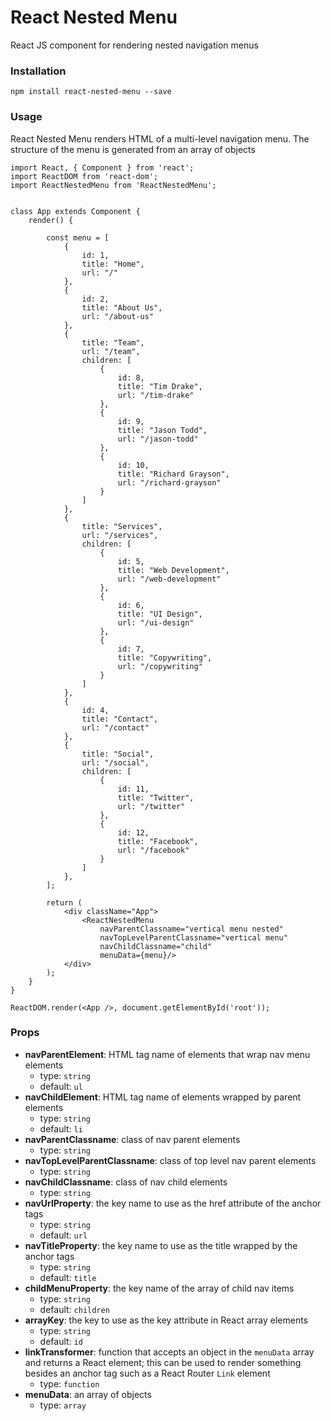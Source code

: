 # React Nested Menu

React JS component for rendering nested navigation menus

### Installation

```
npm install react-nested-menu --save
```

### Usage

React Nested Menu renders HTML of a multi-level navigation menu. The structure of the menu is generated from an array of objects
```
import React, { Component } from 'react';
import ReactDOM from 'react-dom';
import ReactNestedMenu from 'ReactNestedMenu';


class App extends Component {
    render() {

        const menu = [
            {
                id: 1,
                title: "Home",
                url: "/"
            },
            {
                id: 2,
                title: "About Us",
                url: "/about-us"
            },
            {
                title: "Team",
                url: "/team",
                children: [
                    {
                        id: 8,
                        title: "Tim Drake",
                        url: "/tim-drake"
                    },
                    {
                        id: 9,
                        title: "Jason Todd",
                        url: "/jason-todd"
                    },
                    {
                        id: 10,
                        title: "Richard Grayson",
                        url: "/richard-grayson"
                    }
                ]
            },
            {
                title: "Services",
                url: "/services",
                children: [
                    {
                        id: 5,
                        title: "Web Development",
                        url: "/web-development"
                    },
                    {
                        id: 6,
                        title: "UI Design",
                        url: "/ui-design"
                    },
                    {
                        id: 7,
                        title: "Copywriting",
                        url: "/copywriting"
                    }
                ]
            },
            {
                id: 4,
                title: "Contact",
                url: "/contact"
            },
            {
                title: "Social",
                url: "/social",
                children: [
                    {
                        id: 11,
                        title: "Twitter",
                        url: "/twitter"
                    },
                    {
                        id: 12,
                        title: "Facebook",
                        url: "/facebook"
                    }
                ]
            },
        ];

        return (
            <div className="App">
                <ReactNestedMenu
                    navParentClassname="vertical menu nested"
                    navTopLevelParentClassname="vertical menu"
                    navChildClassname="child"
                    menuData={menu}/>
            </div>
        );
    }
}

ReactDOM.render(<App />, document.getElementById('root'));
```

### Props

- **navParentElement**: HTML tag name of elements that wrap nav menu elements
  - type: `string`
  - default: `ul`
- **navChildElement**: HTML tag name of elements wrapped by parent elements
  - type: `string`
  - default: `li`
- **navParentClassname**: class of nav parent elements
  - type: `string`
- **navTopLevelParentClassname**: class of top level nav parent elements
  - type: `string`
- **navChildClassname**: class of nav child elements
  - type: `string`
- **navUrlProperty**: the key name to use as the href attribute of the anchor tags
  - type: `string`
  - default: `url`
- **navTitleProperty**: the key name to use as the title wrapped by the anchor tags
  - type: `string`
  - default: `title`
- **childMenuProperty**: the key name of the array of child nav items
    - type: `string`
    - default: `children`
- **arrayKey**: the key to use as the key attribute in React array elements
  - type: `string`
  - default: `id`
- **linkTransformer**: function that accepts an object in the `menuData` array and returns a React element; this can be used to render something besides an anchor tag such as a React Router `Link` element
  - type: `function`
- **menuData**: an array of objects
  - type: `array`
